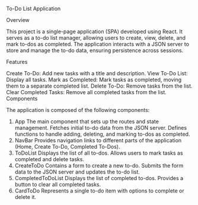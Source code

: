 To-Do List Application

Overview

This project is a single-page application (SPA) developed using React. It serves as a to-do list manager, allowing users to create, view, delete, and mark to-dos as completed. The application interacts with a JSON server to store and manage the to-do data, ensuring persistence across sessions.

Features

Create To-Do: Add new tasks with a title and description.
View To-Do List: Display all tasks.
Mark as Completed: Mark tasks as completed, moving them to a separate completed list.
Delete To-Do: Remove tasks from the list.
Clear Completed Tasks: Remove all completed tasks from the list.
Components

The application is composed of the following components:

1. App
The main component that sets up the routes and state management.
Fetches initial to-do data from the JSON server.
Defines functions to handle adding, deleting, and marking to-dos as completed.
2. NavBar
Provides navigation links to different parts of the application (Home, Create To-Do, Completed To-Dos).
3. ToDoList
Displays the list of all to-dos.
Allows users to mark tasks as completed and delete tasks.
4. CreateToDo
Contains a form to create a new to-do.
Submits the form data to the JSON server and updates the to-do list.
5. CompletedToDoList
Displays the list of completed to-dos.
Provides a button to clear all completed tasks.
6. CardToDo
Represents a single to-do item with options to complete or delete it.
